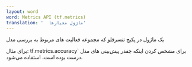 ```yaml
---
layout: word
word: Metrics API (tf.metrics)
translation: '  ماژول معیارها'
---
```


یک ماژول در پکیج تنسرفلو که مجموعه فعالیت های مربوط به بررسی مدل

برای مثال: tf.metrics.accuracy` برای مشخص کردن اینکه چقدر پیش‌بینی های مدل درست بوده است، استفاده می‌شود.
